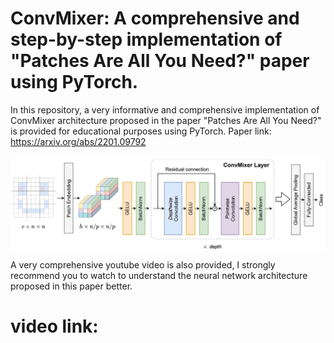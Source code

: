 # ConvMixer: A comprehensive and step-by-step implementation of "Patches Are All You Need?" paper using PyTorch.
In this repository, a very informative and comprehensive implementation of ConvMixer architecture proposed in the paper "Patches Are All You Need?" is provided for educational purposes using PyTorch.
Paper link:
https://arxiv.org/abs/2201.09792

<p align="center">
<a href="https://github.com/Ardawanism/ConvMixer-Patches-Are-All-You-Need/blob/master/pix/1.PNG"><img 
src="https://github.com/Ardawanism/ConvMixer-Patches-Are-All-You-Need/blob/master/pix/1.PNG" align="center"></a>
</p>

A very comprehensive youtube video is also provided, I strongly recommend you to watch to understand the neural network architecture proposed in this paper better.
# video link:
